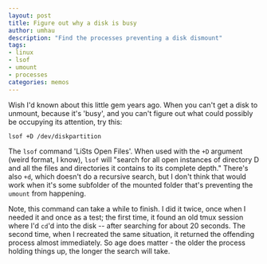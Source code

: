 ```yaml
---
layout: post
title: Figure out why a disk is busy
author: umhau
description: "Find the processes preventing a disk dismount"
tags: 
- linux
- lsof
- umount
- processes
categories: memos
---
```


Wish I'd known about this little gem years ago. When you can't get a disk to unmount, because it's 'busy', and you can't figure out what could possibly be occupying its attention, try this:

```bash
lsof +D /dev/diskpartition
```

The `lsof` command 'LiSts Open Files'. When used with the `+D` argument (weird format, I know), `lsof` will "search for all open instances of directory D and all the files and directories it contains to its complete depth."  There's also `+d`, which doesn't do a recursive search, but I don't think that would work when it's some subfolder of the mounted folder that's preventing the `umount` from happening.

Note, this command can take a while to finish. I did it twice, once when I needed it and once as a test; the first time, it found an old tmux session where I'd `cd`'d into the disk -- after searching for about 20 seconds. The second time, when I recreated the same situation, it returned the offending process almost immediately.  So age does matter - the older the process holding things up, the longer the search will take.
